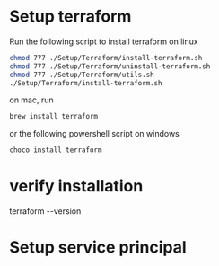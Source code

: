 # Setup terraform 

Run the following script to install terraform on linux 
```bash
chmod 777 ./Setup/Terraform/install-terraform.sh
chmod 777 ./Setup/Terraform/uninstall-terraform.sh
chmod 777 ./Setup/Terraform/utils.sh
./Setup/Terraform/install-terraform.sh
```
on mac, run 
```bash
brew install terraform
```

or the following powershell script on windows 
```powershell
choco install terraform
```

# verify installation 
terraform --version

# Setup service principal
